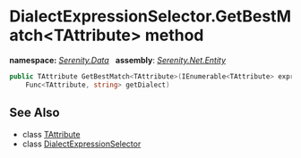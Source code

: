 # DialectExpressionSelector.GetBestMatch&lt;TAttribute&gt; method
**namespace:** *[Serenity.Data](../../README.md#serenity.data-namespace)*   **assembly**: *[Serenity.Net.Entity](../../README.md)*

```csharp
public TAttribute GetBestMatch<TAttribute>(IEnumerable<TAttribute> expressions, 
    Func<TAttribute, string> getDialect)
```

## See Also

* class [TAttribute](../Serenity.Net.Entity/../DialectExpressionSelector.TAttribute.md)
* class [DialectExpressionSelector](../DialectExpressionSelector.md)